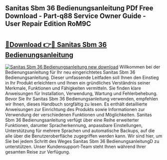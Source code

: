 ## Sanitas Sbm 36 Bedienungsanleitung PDf Free Download - Part-q88 Service Owner Guide - User Repair Edition RoM9C

# <h2><a href="http://df0698.blite.top/?on=Sanitas+Sbm+36+Bedienungsanleitung">🔗Download 👉🔴 Sanitas Sbm 36 Bedienungsanleitung</a></h2>

[![Sanitas Sbm 36 Bedienungsanleitung new download](https://i.imgur.com/lujVjoI.png)](http://df0698.blite.top/?on=Sanitas+Sbm+36+Bedienungsanleitung)
Willkommen bei der Bedienungsanleitung für Ihr neu eingerichtetes Sanitas Sbm 36 Bedienungsanleitung. Dieser umfassende Leitfaden soll Ihnen den Einstieg in Ihr Produkt erleichtern und Ihnen ein gründliches Verständnis seiner Merkmale, Funktionen und Fähigkeiten vermitteln. Sie finden klare Anweisungen für Installation, Verwendung, Wartung und Fehlerbehebung. Bevor Sie Ihr Sanitas Sbm 36 Bedienungsanleitung verwenden, empfehlen wir Ihnen, dieses Handbuch sorgfältig zu lesen. Es enthält detaillierte Anweisungen zur Einrichtung des Produkts sowie Informationen zur Verwendung der verschiedenen Funktionen und Möglichkeiten. Sanitas Sbm 36 Bedienungsanleitung verfügt über eine Reihe erweiterter Funktionen, darunter Spracherkennung, anpassbare Einstellungen, Unterstützung für mehrere Sprachen und automatische Backups, auf die alle über die Benutzeroberfläche zugegriffen werden kann. Wir sind hier, um Sie bei jedem Schritt des Weges Sanitas Sbm 36 BedienungsanleitungD zu unterstützen. Unser Kundensupport-Team steht Ihnen während Ihrer gesamten Reise zur Verfügung.
